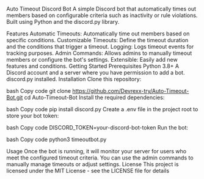 Auto Timeout Discord Bot
A simple Discord bot that automatically times out members based on configurable criteria such as inactivity or rule violations. Built using Python and the discord.py library.

Features
Automatic Timeouts: Automatically time out members based on specific conditions.
Customizable Timeouts: Define the timeout duration and the conditions that trigger a timeout.
Logging: Logs timeout events for tracking purposes.
Admin Commands: Allows admins to manually timeout members or configure the bot's settings.
Extensible: Easily add new features and conditions.
Getting Started
Prerequisites
Python 3.8+
A Discord account and a server where you have permission to add a bot.
discord.py installed.
Installation
Clone this repository:

bash
Copy code
git clone https://github.com/Devrexx-try/Auto-Timeout-Bot.git
cd Auto-Timeout-Bot
Install the required dependencies:

bash
Copy code
pip install discord.py
Create a .env file in the project root to store your bot token:

bash
Copy code
DISCORD_TOKEN=your-discord-bot-token
Run the bot:

bash
Copy code
python3 timeoutbot.py

Usage
Once the bot is running, it will monitor your server for users who meet the configured timeout criteria. You can use the admin commands to manually manage timeouts or adjust settings.
License
This project is licensed under the MIT License - see the LICENSE file for details
